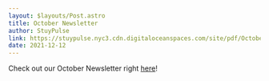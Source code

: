 ```yaml
---
layout: $layouts/Post.astro
title: October Newsletter
author: StuyPulse
link: https://stuypulse.nyc3.cdn.digitaloceanspaces.com/site/pdf/October%20Newsletter%202021.pdf
date: 2021-12-12
---
```

Check out our October Newsletter right [here](https://stuypulse.nyc3.cdn.digitaloceanspaces.com/site/pdf/October%20Newsletter%202021.pdf)! 